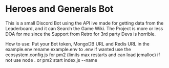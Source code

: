 # Heroes and Generals Bot
 
This is a small Discord Bot using the API ive made for getting data from the Leaderboard, and it can Search the Game Wiki.
The Project is more or less DOA for me since the Support from Retro for 3rd party Devs is horrible.


How to use:
Put your Bot token, MongoDB URL and Redis URL in the example.env
rename example.env to .env
if wanted use the ecosystem.config.js for pm2 (limits max restarts and can load jemalloc)
if not use node . or pm2 start index.js --name <name of the instance>